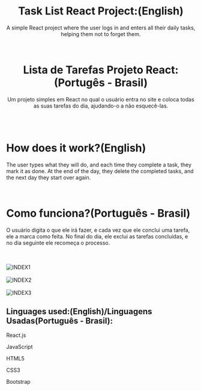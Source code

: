 <header>
  <h1>Task List React Project:(English)</h1>

  <p>A simple React project where the user logs in and enters all their daily tasks, helping them not to forget them.</p>
  <br>

   <h1>Lista de Tarefas Projeto React:(Portugês - Brasil)</h1>

   <p>Um projeto simples em React no qual o usuário entra no site e coloca todas as suas tarefas do dia, ajudando-o a não esquecê-las.</p>
   <br>
</header>

<main>
  <h1>How does it work?(English)</h1>
  <p>The user types what they will do, and each time they complete a task, they mark it as done. At the end of the day, they delete the completed tasks, and the next day they start over again.</p>
  <br>

  <h1>Como funciona?(Português - Brasil)</h1>
  <p>O usuário digita o que ele irá fazer, e cada vez que ele conclui uma tarefa, ele a marca como feita. No final do dia, ele exclui as tarefas concluídas, e no dia seguinte ele recomeça o processo.</p>
  <br>

  <div style="display: inline_block"><br>
  <img align="center" alt="INDEX1"" src="https://github.com/NiccolasCente/Lista-de-Tarefas/assets/100246795/4dbcba14-f690-4402-93c4-3bde774938a3">
  </div> 

  <div style="display: inline_block"><br>
  <img align="center" alt="INDEX2"" src="https://github.com/NiccolasCente/Lista-de-Tarefas/assets/100246795/46eafd7a-a647-4d4d-8f50-94cac1b29845">
  </div> 

  <div style="display: inline_block"><br>
  <img align="center" alt="INDEX3"" src="https://github.com/NiccolasCente/Lista-de-Tarefas/assets/100246795/befab24b-f2a4-440a-9ed4-ad495b871ced">
  </div> 
</main>

<footer>
  <h2>Linguages used:(English)/Linguagens Usadas(Português - Brasil):</h2>
  <p>React.js</p>
  <p>JavaScript</p>
  <p>HTML5</p>
  <p>CSS3</p>
  <p>Bootstrap</p>
</footer>


